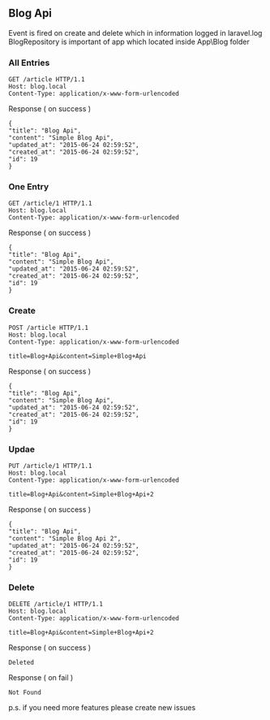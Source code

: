 ## Blog Api

Event is fired on create and delete which in information logged in laravel.log
<br>
BlogRepository is important of app which located inside App\Blog folder

### All Entries

~~~
GET /article HTTP/1.1
Host: blog.local
Content-Type: application/x-www-form-urlencoded
~~~

Response ( on success )

~~~
{
"title": "Blog Api",
"content": "Simple Blog Api",
"updated_at": "2015-06-24 02:59:52",
"created_at": "2015-06-24 02:59:52",
"id": 19
}
~~~

### One Entry

~~~
GET /article/1 HTTP/1.1
Host: blog.local
Content-Type: application/x-www-form-urlencoded
~~~

Response ( on success )

~~~
{
"title": "Blog Api",
"content": "Simple Blog Api",
"updated_at": "2015-06-24 02:59:52",
"created_at": "2015-06-24 02:59:52",
"id": 19
}
~~~

### Create

~~~
POST /article HTTP/1.1
Host: blog.local
Content-Type: application/x-www-form-urlencoded

title=Blog+Api&content=Simple+Blog+Api
~~~

Response ( on success )

~~~
{
"title": "Blog Api",
"content": "Simple Blog Api",
"updated_at": "2015-06-24 02:59:52",
"created_at": "2015-06-24 02:59:52",
"id": 19
}
~~~

### Updae

~~~
PUT /article/1 HTTP/1.1
Host: blog.local
Content-Type: application/x-www-form-urlencoded

title=Blog+Api&content=Simple+Blog+Api+2
~~~

Response ( on success )

~~~
{
"title": "Blog Api",
"content": "Simple Blog Api 2",
"updated_at": "2015-06-24 02:59:52",
"created_at": "2015-06-24 02:59:52",
"id": 19
}
~~~

### Delete


~~~
DELETE /article/1 HTTP/1.1
Host: blog.local
Content-Type: application/x-www-form-urlencoded

title=Blog+Api&content=Simple+Blog+Api+2
~~~

Response ( on success )

~~~
Deleted
~~~


Response ( on fail )

~~~
Not Found
~~~

p.s. if you need more features please create new issues